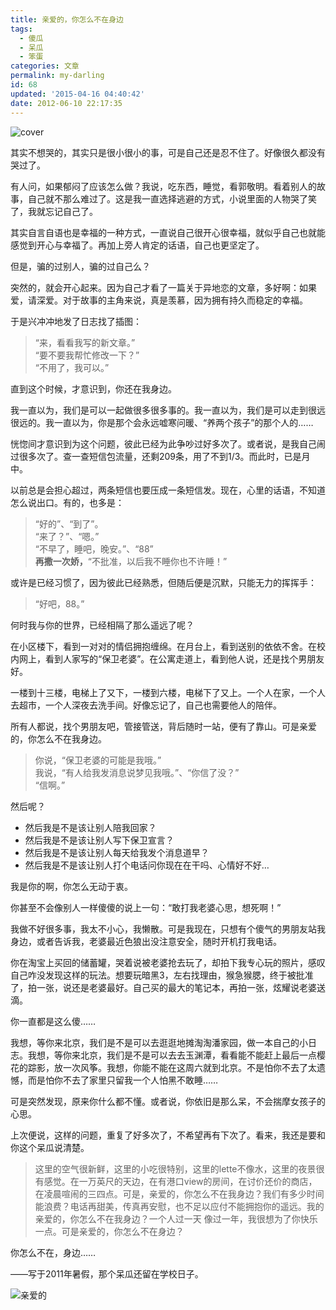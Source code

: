 ```yaml
---
title: 亲爱的，你怎么不在身边
tags:
  - 傻瓜
  - 呆瓜
  - 笨蛋
categories: 文章
permalink: my-darling
id: 68
updated: '2015-04-16 04:40:42'
date: 2012-06-10 22:17:35
---
```


![cover](https://cat.yufan.me/cats/011813OTe.jpg)

其实不想哭的，其实只是很小很小的事，可是自己还是忍不住了。好像很久都没有哭过了。

有人问，如果郁闷了应该怎么做？我说，吃东西，睡觉，看郭敬明。看着别人的故事，自己就不那么难过了。这是我一直选择逃避的方式，小说里面的人物哭了笑了，我就忘记自己了。

其实自言自语也是幸福的一种方式，一直说自己很开心很幸福，就似乎自己也就能感觉到开心与幸福了。再加上旁人肯定的话语，自己也更坚定了。

但是，骗的过别人，骗的过自己么？

<!--more-->

突然的，就会开心起来。因为自己才看了一篇关于异地恋的文章，多好啊：如果爱，请深爱。对于故事的主角来说，真是羡慕，因为拥有持久而稳定的幸福。

于是兴冲冲地发了日志找了插图：

>“来，看看我写的新文章。”  
>“要不要我帮忙修改一下？”  
>“不用了，我可以。”

直到这个时候，才意识到，你还在我身边。

我一直以为，我们是可以一起做很多很多事的。我一直以为，我们是可以走到很远很远的。我一直以为，你是那个会永远嘘寒问暖、“养两个孩子”的那个人的……

恍惚间才意识到为这个问题，彼此已经为此争吵过好多次了。或者说，是我自己闹过很多次了。查一查短信包流量，还剩209条，用了不到1/3。而此时，已是月中。

以前总是会担心超过，两条短信也要压成一条短信发。现在，心里的话语，不知道怎么说出口。有的，也多是：

>“好的”、“到了”。  
>“来了？”、“嗯。”  
>“不早了，睡吧，晚安。”、“88”  
>**再撒一次娇，**“不批准，以后我不睡你也不许睡！”

或许是已经习惯了，因为彼此已经熟悉，但随后便是沉默，只能无力的挥挥手：

>“好吧，88。”

何时我与你的世界，已经相隔了那么遥远了呢？

在小区楼下，看到一对对的情侣拥抱缠绵。在月台上，看到送别的依依不舍。在校内网上，看到人家写的“保卫老婆”。在公寓走道上，看到他人说，还是找个男朋友好。

一楼到十三楼，电梯上了又下，一楼到六楼，电梯下了又上。一个人在家，一个人去超市，一个人深夜去洗手间。好像忘记了，自己也需要他人的陪伴。

所有人都说，找个男朋友吧，管接管送，背后随时一站，便有了靠山。可是亲爱的，你怎么不在我身边。

>你说，“保卫老婆的可能是我哦。”  
>我说，“有人给我发消息说梦见我哦。”、“你信了没？”  
>“信啊。”

然后呢？
<ul>
<li>然后我是不是该让别人陪我回家？</li>
<li>然后我是不是该让别人写下保卫宣言？</li>
<li>然后我是不是该让别人每天给我发个消息道早？</li>
<li>然后我是不是该让别人打个电话问你现在在干吗、心情好不好…</li>
</ul>

我是你的啊，你怎么无动于衷。

你甚至不会像别人一样傻傻的说上一句：“敢打我老婆心思，想死啊！”

我做不好很多事，我太不小心，我懒散。可是我现在，只想有个傻气的男朋友站我身边，或者告诉我，老婆最近色狼出没注意安全，随时开机打我电话。

你在淘宝上买回的储蓄罐，哭着说被老婆抢去玩了，却拍下我专心玩的照片，感叹自己咋没发现这样的玩法。想要玩暗黑3，左右找理由，猴急猴腮，终于被批准了，拍一张，说还是老婆最好。自己买的最大的笔记本，再拍一张，炫耀说老婆送滴。

你一直都是这么傻……

我想，等你来北京，我们是不是可以去逛逛地摊淘淘潘家园，做一本自己的小日志。我想，等你来北京，我们是不是可以去去玉渊潭，看看能不能赶上最后一点樱花的踪影，放一次风筝。我想，你能不能在这周六就到北京。不是怕你不去了太遗憾，而是怕你不去了家里只留我一个人怕黑不敢睡……

可是突然发现，原来你什么都不懂。或者说，你依旧是那么呆，不会揣摩女孩子的心思。

上次便说，这样的问题，重复了好多次了，不希望再有下次了。看来，我还是要和你这个呆瓜说清楚。

>这里的空气很新鲜，这里的小吃很特别，这里的lette不像水，这里的夜景很有感觉。在一万英尺的天边，在有港口view的房间，在讨价还价的商店，在凌晨喧闹的三四点。可是，亲爱的，你怎么不在我身边？我们有多少时间能浪费？电话再甜美，传真再安慰，也不足以应付不能拥抱你的遥远。我的亲爱的，你怎么不在我身边？一个人过一天 像过一年，我很想为了你快乐一点。可是亲爱的，你怎么不在身边？

你怎么不在，身边……

——写于2011年暑假，那个呆瓜还留在学校日子。

![亲爱的](https://cat.yufan.me/cats/0118135iY.jpg)

